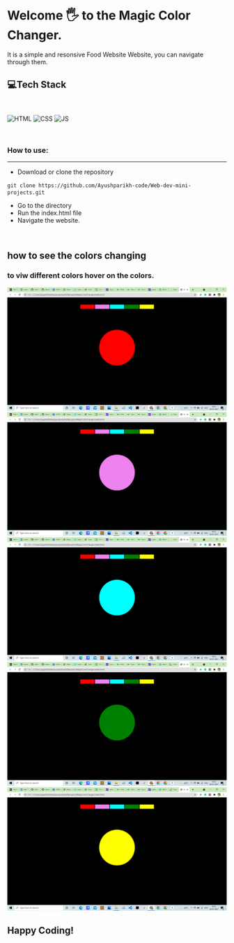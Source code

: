 # Welcome 🖐 to the Magic Color Changer.
It is a simple and resonsive Food Website Website, you can navigate through them.


## 💻Tech Stack
<br>

![HTML](https://img.shields.io/badge/html5%20-%23E34F26.svg?&style=for-the-badge&logo=html5&logoColor=white)
![CSS](https://img.shields.io/badge/css3%20-%231572B6.svg?&style=for-the-badge&logo=css3&logoColor=white)
![JS](https://img.shields.io/badge/javascript%20-%23323330.svg?&style=for-the-badge&logo=javascript&logoColor=%23F7DF1E)

<br>

### How to use:

---

- Download or clone the repository

```
git clone https://github.com/Ayushparikh-code/Web-dev-mini-projects.git
```

- Go to the directory
- Run the index.html file
- Navigate the website.

<br>

## how to see the colors changing
### to viw different colors hover on the colors.
![Red](images/red.png)
![purple](images/purple.png)
![blue](images/blue.png)
![green](images/green.png)
![yellow](images/yellow.png)


## Happy Coding!